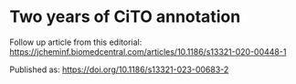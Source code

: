 # Two years of CiTO annotation
 
Follow up article from this editorial: https://jcheminf.biomedcentral.com/articles/10.1186/s13321-020-00448-1

Published as: https://doi.org/10.1186/s13321-023-00683-2
